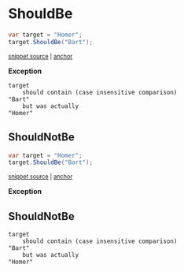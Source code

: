 # ShouldBe

<!-- snippet: StringExamples.ShouldBe.codeSample.approved.cs -->
<a id='snippet-StringExamples.ShouldBe.codeSample.approved.cs'></a>
```cs
var target = "Homer";
target.ShouldBe("Bart");
```
<sup><a href='/src/DocumentationExamples/CodeExamples/StringExamples.ShouldBe.codeSample.approved.cs#L1-L2' title='File snippet `StringExamples.ShouldBe.codeSample.approved.cs` was extracted from'>snippet source</a> | <a href='#snippet-StringExamples.ShouldBe.codeSample.approved.cs' title='Navigate to start of snippet `StringExamples.ShouldBe.codeSample.approved.cs`'>anchor</a></sup>
<!-- endSnippet -->

**Exception**

<!-- include: StringExamples.ShouldBe.exceptionText.approved.txt. path: /src/DocumentationExamples/CodeExamples/StringExamples.ShouldContain.exceptionText.approved.txt -->
```
target
    should contain (case insensitive comparison)
"Bart"
    but was actually
"Homer"
```
<!-- endInclude -->


## ShouldNotBe

<!-- snippet: StringExamples.ShouldBe.codeSample.approved.cs -->
<a id='snippet-StringExamples.ShouldBe.codeSample.approved.cs'></a>
```cs
var target = "Homer";
target.ShouldBe("Bart");
```
<sup><a href='/src/DocumentationExamples/CodeExamples/StringExamples.ShouldBe.codeSample.approved.cs#L1-L2' title='File snippet `StringExamples.ShouldBe.codeSample.approved.cs` was extracted from'>snippet source</a> | <a href='#snippet-StringExamples.ShouldBe.codeSample.approved.cs' title='Navigate to start of snippet `StringExamples.ShouldBe.codeSample.approved.cs`'>anchor</a></sup>
<!-- endSnippet -->

**Exception**

## ShouldNotBe
<!-- include: StringExamples.ShouldBe.exceptionText.approved.txt. path: /src/DocumentationExamples/CodeExamples/StringExamples.ShouldContain.exceptionText.approved.txt -->
```
target
    should contain (case insensitive comparison)
"Bart"
    but was actually
"Homer"
```
<!-- endInclude -->
